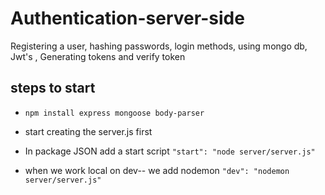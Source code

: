 
# Authentication-server-side
Registering a user, hashing passwords, login methods, using mongo db, Jwt's , Generating tokens and verify token

## steps to start
- `npm install express mongoose body-parser`

- start creating the server.js first
- In package JSON add a start script
 `
 "start": "node server/server.js"
 `
- when we work local on dev-- we add nodemon 
   `"dev": "nodemon server/server.js"  `
